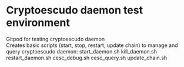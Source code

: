# Cryptoescudo daemon test environment
Gitpod for testing cryptoescudo daemon<br/>
Creates basic scripts (start, stop, restart, update chain) to manage and query cryptoescudo daemon:
start_daemon.sh 
kill_daemon.sh 
restart_daemon.sh 
cesc_debug.sh 
cesc_query.sh 
update_chain.sh
